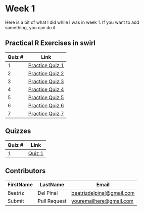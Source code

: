 # Week 1

Here is a bit of what I did while I was in week 1. If you want to add something, you can do it.

## Practical R Exercises in swirl
Quiz # | Link 
--- | --- 
1 | [Practice Quiz 1][1]
2 | [Practice Quiz 2][2]
3 | [Practice Quiz 3][3]
4 | [Practice Quiz 4][4]
5 | [Practice Quiz 5][2]
6 | [Practice Quiz 6][3]
7 | [Practice Quiz 7][4]

## Quizzes
Quiz # | Link 
--- | --- 
1 | [Quiz 1][5]

[1]: https://github.com/bea314/datasciencecoursera "Practice Quiz 1"
[2]: https://github.com/bea314/datasciencecoursera "Practice Quiz 2"
[3]: https://github.com/bea314/datasciencecoursera "Practice Quiz 3"
[4]: https://github.com/bea314/datasciencecoursera "Practice Quiz 4"
[5]: https://github.com/bea314/datasciencecoursera "Practice Quiz 5"
[6]: https://github.com/bea314/datasciencecoursera "Practice Quiz 6"
[7]: https://github.com/bea314/datasciencecoursera "Practice Quiz 7"
[8]: https://github.com/bea314/datasciencecoursera/blob/main/2_R%20Programming/week%201/quiz1/quiz1.md "Week 1 Quiz"

## Contributors
FirstName | LastName | Email
--- | --- | ---
Beatriz |  Del Pinal |  <beatrizdelpinal@gmail.com>
Submit |  Pull Request | <youremailhere@gmail.com>
